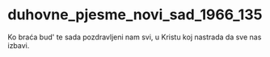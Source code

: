 # duhovne_pjesme_novi_sad_1966_135
Ko braća bud' te sada pozdravljeni nam svi, u Kristu koj nastrada da sve nas izbavi.